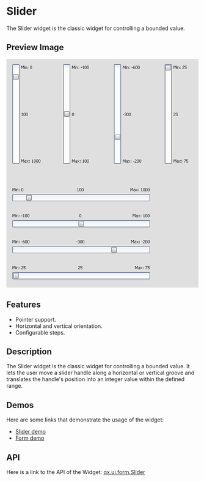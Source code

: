 Slider
======

The Slider widget is the classic widget for controlling a bounded value.

Preview Image
-------------

![Slider](slider.png)

Features
--------

-   Pointer support.
-   Horizontal and vertical orientation.
-   Configurable steps.

Description
-----------

The Slider widget is the classic widget for controlling a bounded value. It lets the user move a slider handle along a horizontal or vertical groove and translates the handle's position into an integer value within the defined range.

Demos
-----

Here are some links that demonstrate the usage of the widget:

-   [Slider demo](http://demo.qooxdoo.org/%{version}/demobrowser/#widget~Slider.html)
-   [Form demo](http://demo.qooxdoo.org/%{version}/demobrowser/#showcase~Form.html)

API
---

Here is a link to the API of the Widget:
[qx.ui.form.Slider](http://demo.qooxdoo.org/%{version}/apiviewer/#qx.ui.form.Slider)
